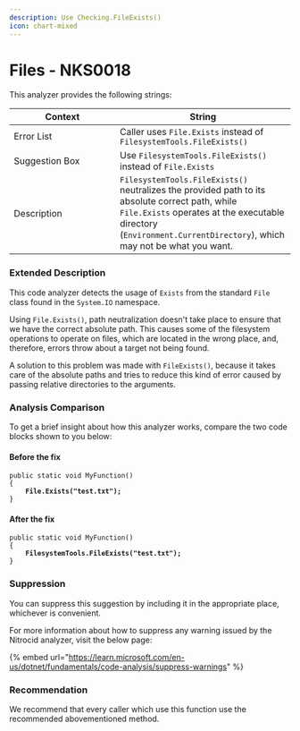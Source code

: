 ```yaml
---
description: Use Checking.FileExists()
icon: chart-mixed
---
```


# Files - NKS0018

This analyzer provides the following strings:

<table><thead><tr><th width="174">Context</th><th>String</th></tr></thead><tbody><tr><td>Error List</td><td>Caller uses <code>File.Exists</code> instead of <code>FilesystemTools.FileExists()</code></td></tr><tr><td>Suggestion Box</td><td>Use <code>FilesystemTools.FileExists()</code> instead of <code>File.Exists</code></td></tr><tr><td>Description</td><td><code>FilesystemTools.FileExists()</code> neutralizes the provided path to its absolute correct path, while <code>File.Exists</code> operates at the executable directory (<code>Environment.CurrentDirectory</code>), which may not be what you want.</td></tr></tbody></table>

### Extended Description

This code analyzer detects the usage of `Exists` from the standard `File` class found in the `System.IO` namespace.

Using `File.Exists()`, path neutralization doesn't take place to ensure that we have the correct absolute path. This causes some of the filesystem operations to operate on files, which are located in the wrong place, and, therefore, errors throw about a target not being found.

A solution to this problem was made with `FileExists()`, because it takes care of the absolute paths and tries to reduce this kind of error caused by passing relative directories to the arguments.

### Analysis Comparison

To get a brief insight about how this analyzer works, compare the two code blocks shown to you below:

#### Before the fix

<pre class="language-csharp" data-title="Somewhere in your mod code..." data-line-numbers><code class="lang-csharp">public static void MyFunction()
{
<strong>    File.Exists("test.txt");
</strong>}
</code></pre>

#### After the fix

<pre class="language-csharp" data-title="Somewhere in your mod code..." data-line-numbers><code class="lang-csharp">public static void MyFunction()
{
<strong>    FilesystemTools.FileExists("test.txt");
</strong>}
</code></pre>

### Suppression

You can suppress this suggestion by including it in the appropriate place, whichever is convenient.

For more information about how to suppress any warning issued by the Nitrocid analyzer, visit the below page:

{% embed url="https://learn.microsoft.com/en-us/dotnet/fundamentals/code-analysis/suppress-warnings" %}

### Recommendation

We recommend that every caller which use this function use the recommended abovementioned method.
